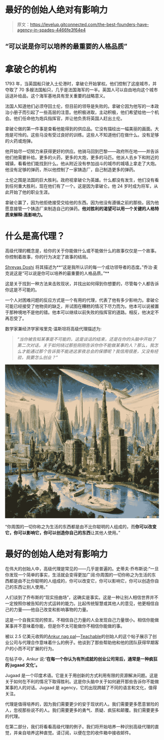 # 最好的创始人绝对有影响力

> 原文：<https://levelup.gitconnected.com/the-best-founders-have-agency-in-spades-4466fe3f64e4>

## “可以说是你可以培养的最重要的人格品质”

# 拿破仑的机构

1793 年，当英国船只驶入土伦港时，拿破仑开始掌权。他们控制了这座城市，并夺取了 70 多艘法国船只，几乎是法国海军的一半。英国人可以自由地向这个城市运送补给品，这个海军基地具有至关重要的战略意义。

法国人知道他们必须夺回土伦，但目前的领导是失败的。拿破仑因为他写的一本政治小册子而引起了一些高层的注意。他积极进取，主动积极，他们希望给他一个机会。他们任命他为炮兵指挥官，并让他负责将英国人赶出土伦。

拿破仑做的第一件事是查看他能得到的供应品。它没有描绘出一幅美丽的画面。大炮是可怜的。这些马没有受过良好的训练。这些人不知道他们在做什么。没有足够的火药或炮弹。

他开始尽一切努力来获得更好的供应。他骑马回到巴黎——政府所在地——并告诉他们他需要补给。更多的火药，更多的大炮，更多的马匹。他派人去乡下和附近的城镇，看看他们能找到什么。他从附近没有参加战斗的城市的城墙上拿走了大炮。他没有足够的弹药，所以他控制了一家铸造厂，自己制造更多的弹药。

土伦之围是法国的巨大胜利。政府视拿破仑为英雄。什么都没有发生，他们没有看到任何重大胜利，现在他们有了一个。这是因为拿破仑。他 24 岁时成为将军，从此开始了他的职业生涯。

拿破仑赢了，因为他拒绝接受交给他的东西。因为他没有遵循之前的那些。因为他愿意接管一个铸造厂来制造自己的弹药。**他对胜利的渴望可以用一个关键的人格特质来解释:高影响力。**

# 什么是高代理？

高级代理的概念是，给你的关于你能做什么或不能做什么的故事仅仅是一个故事。你控制着故事，你的行为决定了故事的结局。

[Shreyas Doshi](https://www.linkedin.com/pulse/high-agency-its-importance-how-cultivate-shreyas-doshi/) 将其描述为**“这是我所认识的每一个成功领导者的态度。”乔治·麦克说这是“可以说是你可以培养的最重要的人格品质。”**

这是关于找到一种方法来击败现状，并找出如何得到你想要的，尽管每个人都告诉你这是不可能的。

一个人对困难问题的反应方式是一个有用的代理，代表了他有多少影响力。拿破仑可能已经接受了他物资的缺乏，并试图在糟糕的情况下尽力而为。他本可以说被置于那种境地不是他的错。他本可以继续以前失败的指挥官的道路。相反，他决定不再忍受了。

数学家兼经济学家埃里克·温斯坦将高级代理描述为:

> *“当你被告知某事是不可能的，这是谈话的结束，还是在你的头脑中开始了第二次对话，关于如何绕过那些刚刚告诉你你不能做某事的人？那么，我怎么才能通过那个告诉我不能进这家夜总会的保镖呢？我信用很差，又没有经验，我要怎么创业？”*

![](img/76863cfb641ce29ba90e95ee8bafdffc.png)

“你周围的一切你称之为生活的东西都是由不比你聪明的人组成的，而**你可以改变它，你可以影响它，你可以创造你自己的东西**让其他人使用。”

# 最好的创始人绝对有影响力

在伟大的创始人中，高级代理是常见的——几乎是普遍的。史蒂夫·乔布斯说:“一旦你发现一个简单的事实，生活就会变得更加广阔:你周围的一切你称之为生活的东西都是由不比你聪明的人组成的，你可以改变它，你可以影响它，你可以创造你自己的东西让别人使用。”

人们谈到了乔布斯的“现实扭曲场”，这确实是事实。这是一种让别人相信世界并不一定按照你被告知的方式运转的能力。比起传统智慧或其他人的意见，他更相信自己的力量——他自己改变和影响事物的力量。

这是一个自我实现的预言。不相信自己力量的人会发现自己力量很小。相信你能做某事并不意味着你能，但是你不太可能做你不相信你能做的事。

被以 2.5 亿美元收购的[Ankur nag pal](https://twitter.com/ankurnagpal)—[Teachable](https://teachable.com/)的创始人的这个帖子展示了创业公司与代理合作意味着什么的例子。他谈到了那些帮助他和他的团队获得早期客户的小而不可扩展的行为。

在帖子中，Ankur 说:**‘在每一个你认为有所成就的创业公司背后，通常是一种疯狂的 jugaad 文化’。**

Jugaad 是一个印度术语。它是关于用创新的方式利用有限的资源解决问题。这是关于如何在不利的情况下取得胜利。这是你头脑中关于如何避开那些告诉你不能做某事的人的对话。Jugaad 是 agency，它的出现跨越了不同的语言和文化，值得关注。

代理是值得培养的，因为我们需要更少的安于现状的人。我们需要更多愿意冒险的人，忽视那些说不的人。我们需要更多的勇气、质疑、疯狂和颠覆。我们需要更多的代理。

在第二部分，我们将看看高级代理的例子。我们将开始培养一种识别高级代理的直觉，并亲自培养这种直觉。请订阅，以便在您的收件箱中接收邮件。